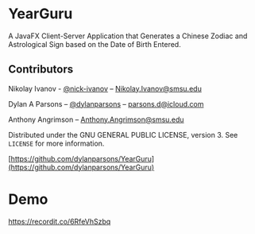 # YearGuru

A JavaFX Client-Server Application that Generates a Chinese Zodiac and 
Astrological Sign based on the Date of Birth Entered.


## Contributors

Nikolay Ivanov  - [@nick-ivanov](https://github.com/nick-ivanov) – Nikolay.Ivanov@smsu.edu

Dylan A Parsons – [@dylanparsons](https://github.com/dylanparsons) – parsons.d@icloud.com

Anthony Angrimson  – Anthony.Angrimson@smsu.edu

Distributed under the  GNU GENERAL PUBLIC LICENSE, version 3. See ``LICENSE`` for more information.

[https://github.com/dylanparsons/YearGuru](https://github.com/dylanparsons/YearGuru)


# Demo
https://recordit.co/6RfeVhSzbq
